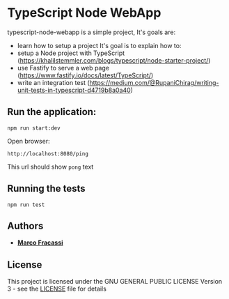 # TypeScript Node WebApp

typescript-node-webapp is a simple project, It's goals are:
- learn how to setup a project
It's goal is to explain how to:
- setup a Node project with TypeScript (https://khalilstemmler.com/blogs/typescript/node-starter-project/)
- use Fastify to serve a web page (https://www.fastify.io/docs/latest/TypeScript/)
- write an integration test (https://medium.com/@RupaniChirag/writing-unit-tests-in-typescript-d4719b8a0a40)

## Run the application:

```
npm run start:dev
```

Open browser:

```
http://localhost:8080/ping
```

This url should show `pong` text

## Running the tests

```
npm run test
```

## Authors

* **[Marco Fracassi](https://github.com/fracassi-marco)**

## License

This project is licensed under the GNU GENERAL PUBLIC LICENSE Version 3 - see the [LICENSE](LICENSE) file for details